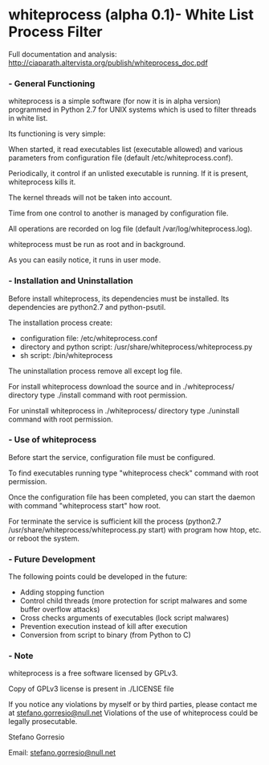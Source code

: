 # whiteprocess (alpha 0.1)- White List Process Filter


Full documentation and analysis:   http://ciaparath.altervista.org/publish/whiteprocess_doc.pdf



### - General Functioning

whiteprocess is a simple software (for now it is in alpha version) programmed in Python 2.7 for UNIX systems which is used to filter threads in white list.


Its functioning is very simple:

When started, it read executables list (executable allowed) and various parameters from configuration file (default /etc/whiteprocess.conf).

Periodically, it control if an unlisted executable is running. If it is present, whiteprocess kills it.

The kernel threads will not be taken into account.

Time from one control to another is managed by configuration file.

All operations are recorded on log file (default /var/log/whiteprocess.log).

whiteprocess must be run as root and in background.

As you can easily notice, it runs in user mode.




### - Installation and Uninstallation

Before install whiteprocess, its dependencies must be installed.
Its dependencies are python2.7 and python-psutil.

The installation process create:
 - configuration file: /etc/whiteprocess.conf
 - directory and python script: /usr/share/whiteprocess/whiteprocess.py
 - sh script: /bin/whiteprocess

The uninstallation process remove all except log file.


For install whiteprocess download the source and in ./whiteprocess/ directory type ./install command with root permission.

For uninstall whiteprocess in ./whiteprocess/ directory type ./uninstall command with root permission.




### - Use of whiteprocess

Before start the service, configuration file must be configured.

To find executables running type "whiteprocess check" command with root permission.

Once the configuration file has been completed, you can start the daemon
with command "whiteprocess start" how root.

For terminate the service is sufficient kill the process (python2.7 /usr/share/whiteprocess/whiteprocess.py start) with program how htop, etc. or reboot the system.

### - Future Development
The following points could be developed in the future:
- Adding stopping function
- Control child threads (more protection for script malwares and some buffer overflow attacks)
- Cross checks arguments of executables (lock script malwares)
- Prevention execution instead of kill after execution
- Conversion from script to binary (from Python to C)

### - Note

whiteprocess is a free software licensed by GPLv3.

Copy of GPLv3 license is present in ./LICENSE file


If you notice any violations by myself or by third parties, please contact me at stefano.gorresio@null.net
Violations of the use of whiteprocess could be legally prosecutable.



Stefano Gorresio

Email: stefano.gorresio@null.net
